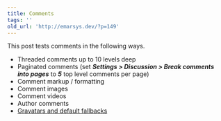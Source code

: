 ```yaml
---
title: Comments
tags: ''
old_url: 'http://emarsys.dev/?p=149'
---
```


This post tests comments in the following ways.

- Threaded comments up to 10 levels deep
- Paginated comments (set ***Settings > Discussion > Break comments into pages*** to ***5*** top level comments per page)
- Comment markup / formatting
- Comment images
- Comment videos
- Author comments
- [Gravatars and default fallbacks](/Jetpack/tiled-gallery.md)

  